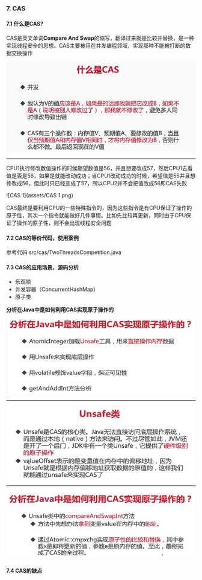### 7. CAS

#### 7.1 什么是CAS?

CAS是英文单词**Compare And Swap**的缩写，翻译过来就是比较并替换，是一种实现线程安全的思想。CAS主要被用在并发编程领域，实现那种不能被打断的数据交换操作

![1611278432054](assets/1611278432054.png)

****

CPU1执行修改数值操作的时候期望数值是56，并且想要改成57，然后CPU1去看值是否是56，如果是就能改动成功；当CPU1改动成功的时候，希望值是55并且想修改成56，但此时只已经变成了57，所以CPU2并不会把值改成56即CAS失败

![CAS 1](assets/CAS 1.png)

CAS最终是要利用CPU的一些特殊指令的，因为这些指令是有CPU保证了操作的原子性，其次一个指令就能做好几件事情。比如先比较再更新，同时由于CPU保证了操作的原子性，则不会出现线程安全问题

#### 7.2 CAS的等价代码，使用案例

参考代码 src/cas/TwoThreadsCompetition.java

#### 7.3 CAS的应用场景，源码分析

* 乐观锁
* 并发容器（ConcurrentHashMap）
* 原子类

**分析在Java中是如何利用CAS实现原子操作的**

![1611279151470](assets/1611279151470.png)

****

![1611279333259](assets/1611279333259.png)

****

![1611279353452](assets/1611279353452.png)

#### 7.4 CAS的缺点

